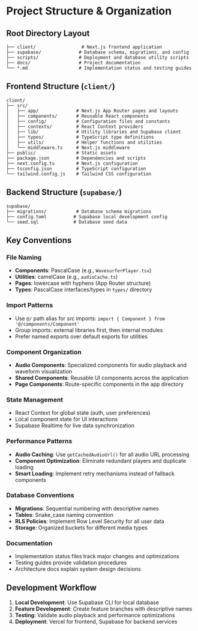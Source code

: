 # Project Structure & Organization

## Root Directory Layout

```
├── client/                 # Next.js frontend application
├── supabase/              # Database schema, migrations, and config
├── scripts/               # Deployment and database utility scripts
├── docs/                  # Project documentation
└── *.md                   # Implementation status and testing guides
```

## Frontend Structure (`client/`)

```
client/
├── src/
│   ├── app/              # Next.js App Router pages and layouts
│   ├── components/       # Reusable React components
│   ├── config/           # Configuration files and constants
│   ├── contexts/         # React Context providers
│   ├── lib/              # Utility libraries and Supabase client
│   ├── types/            # TypeScript type definitions
│   ├── utils/            # Helper functions and utilities
│   └── middleware.ts     # Next.js middleware
├── public/               # Static assets
├── package.json          # Dependencies and scripts
├── next.config.ts        # Next.js configuration
├── tsconfig.json         # TypeScript configuration
└── tailwind.config.js    # Tailwind CSS configuration
```

## Backend Structure (`supabase/`)

```
supabase/
├── migrations/           # Database schema migrations
├── config.toml          # Supabase local development config
└── seed.sql             # Database seed data
```

## Key Conventions

### File Naming

- **Components**: PascalCase (e.g., `WavesurferPlayer.tsx`)
- **Utilities**: camelCase (e.g., `audioCache.ts`)
- **Pages**: lowercase with hyphens (App Router structure)
- **Types**: PascalCase interfaces/types in `types/` directory

### Import Patterns

- Use `@/` path alias for src imports: `import { Component } from '@/components/Component'`
- Group imports: external libraries first, then internal modules
- Prefer named exports over default exports for utilities

### Component Organization

- **Audio Components**: Specialized components for audio playback and waveform visualization
- **Shared Components**: Reusable UI components across the application
- **Page Components**: Route-specific components in the app directory

### State Management

- React Context for global state (auth, user preferences)
- Local component state for UI interactions
- Supabase Realtime for live data synchronization

### Performance Patterns

- **Audio Caching**: Use `getCachedAudioUrl()` for all audio URL processing
- **Component Optimization**: Eliminate redundant players and duplicate loading
- **Smart Loading**: Implement retry mechanisms instead of fallback components

### Database Conventions

- **Migrations**: Sequential numbering with descriptive names
- **Tables**: Snake_case naming convention
- **RLS Policies**: Implement Row Level Security for all user data
- **Storage**: Organized buckets for different media types

### Documentation

- Implementation status files track major changes and optimizations
- Testing guides provide validation procedures
- Architecture docs explain system design decisions

## Development Workflow

1. **Local Development**: Use Supabase CLI for local database
2. **Feature Development**: Create feature branches with descriptive names
3. **Testing**: Validate audio playback and performance optimizations
4. **Deployment**: Vercel for frontend, Supabase for backend services
